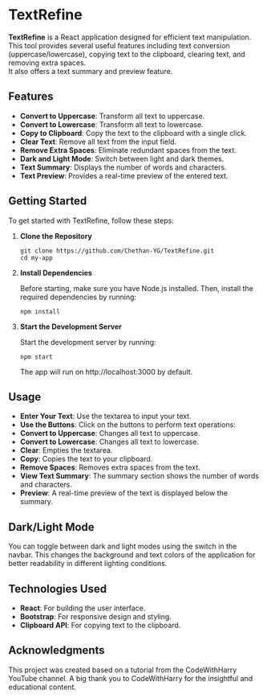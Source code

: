 # TextRefine

**TextRefine** is a React application designed for efficient text manipulation.  
This tool provides several useful features including text conversion (uppercase/lowercase), copying text to the clipboard, clearing text, and removing extra spaces.  
It also offers a text summary and preview feature.

## Features

- **Convert to Uppercase**: Transform all text to uppercase.
- **Convert to Lowercase**: Transform all text to lowercase.
- **Copy to Clipboard**: Copy the text to the clipboard with a single click.
- **Clear Text**: Remove all text from the input field.
- **Remove Extra Spaces**: Eliminate redundant spaces from the text.
- **Dark and Light Mode**: Switch between light and dark themes.
- **Text Summary**: Displays the number of words and characters.
- **Text Preview**: Provides a real-time preview of the entered text.

## Getting Started

To get started with TextRefine, follow these steps:

1. **Clone the Repository**

    ```
    git clone https://github.com/Chethan-YG/TextRefine.git
    cd my-app
    ```

2. **Install Dependencies**

    Before starting, make sure you have Node.js installed. Then, install the required dependencies by running:

    ```
    npm install
    ```

3. **Start the Development Server**

    Start the development server by running:

    ```
    npm start
    ```

    The app will run on http://localhost:3000 by default.

## Usage

  - **Enter Your Text**: Use the textarea to input your text.
  - **Use the Buttons**: Click on the buttons to perform text operations:
  - **Convert to Uppercase**: Changes all text to uppercase.
  - **Convert to Lowercase**: Changes all text to lowercase.
  - **Clear**: Empties the textarea.
  - **Copy**: Copies the text to your clipboard.
  - **Remove Spaces**: Removes extra spaces from the text.
  - **View Text Summary**: The summary section shows the number of words and characters.
  - **Preview**: A real-time preview of the text is displayed below the summary.

## Dark/Light Mode

You can toggle between dark and light modes using the switch in the navbar. This changes the background and text colors of the application for better readability in different lighting conditions.

## Technologies Used

- **React**: For building the user interface.
- **Bootstrap**: For responsive design and styling.
- **Clipboard API**: For copying text to the clipboard.

## Acknowledgments

This project was created based on a tutorial from the CodeWithHarry YouTube channel. A big thank you to CodeWithHarry for the insightful and educational content.
